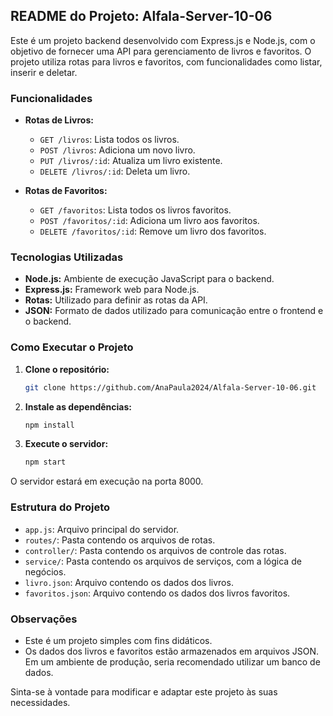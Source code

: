 ## README do Projeto: Alfala-Server-10-06

Este é um projeto backend desenvolvido com Express.js e Node.js, com o objetivo de fornecer uma API para gerenciamento de livros e favoritos. O projeto utiliza rotas para livros e favoritos, com funcionalidades como listar, inserir e deletar.

### Funcionalidades

*   **Rotas de Livros:**
    *   `GET /livros`: Lista todos os livros.
    *   `POST /livros`: Adiciona um novo livro.
    *   `PUT /livros/:id`: Atualiza um livro existente.
    *   `DELETE /livros/:id`: Deleta um livro.

*   **Rotas de Favoritos:**
    *   `GET /favoritos`: Lista todos os livros favoritos.
    *   `POST /favoritos/:id`: Adiciona um livro aos favoritos.
    *   `DELETE /favoritos/:id`: Remove um livro dos favoritos.

### Tecnologias Utilizadas

*   **Node.js:** Ambiente de execução JavaScript para o backend.
*   **Express.js:** Framework web para Node.js.
*   **Rotas:** Utilizado para definir as rotas da API.
*   **JSON:** Formato de dados utilizado para comunicação entre o frontend e o backend.

### Como Executar o Projeto

1.  **Clone o repositório:**
    ```bash
    git clone https://github.com/AnaPaula2024/Alfala-Server-10-06.git
    ```

2.  **Instale as dependências:**
    ```bash
    npm install
    ```

3.  **Execute o servidor:**
    ```bash
    npm start
    ```

O servidor estará em execução na porta 8000.

### Estrutura do Projeto

*   `app.js`: Arquivo principal do servidor.
*   `routes/`: Pasta contendo os arquivos de rotas.
*   `controller/`: Pasta contendo os arquivos de controle das rotas.
*   `service/`: Pasta contendo os arquivos de serviços, com a lógica de negócios.
*   `livro.json`: Arquivo contendo os dados dos livros.
*   `favoritos.json`: Arquivo contendo os dados dos livros favoritos.

### Observações

*   Este é um projeto simples com fins didáticos.
*   Os dados dos livros e favoritos estão armazenados em arquivos JSON. Em um ambiente de produção, seria recomendado utilizar um banco de dados.

Sinta-se à vontade para modificar e adaptar este projeto às suas necessidades.
